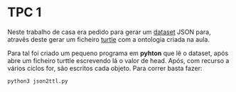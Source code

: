 # TPC 1

Neste trabalho de casa era pedido para gerar um [dataset](https://github.com/chico2911/PRC2021/blob/main/TPC1/Ficheiros/dataset.json) JSON para, atravês deste gerar um ficheiro [turtle](https://github.com/chico2911/PRC2021/blob/main/TPC1/Ficheiros/ttlGenarateFromJson.ttl) com a ontologia criada na aula.

Para tal foi criado um pequeno programa em **pyhton** que lê o dataset, após abre um ficheiro turttle escrevendo lá o valor de head. Após, com recurso a vários ciclos for, são escritos cada objeto.
Para correr basta fazer:

```python
python3 json2ttl.py
```
